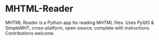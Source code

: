 # MHTML-Reader
MHTML Reader is a Python app for reading MHTML files. Uses PyQt5 &amp; SimpleMHT, cross-platform, open-source, complete with instructions. Contributions welcome.
